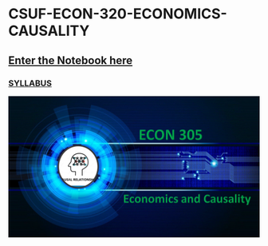# CSUF-ECON-320-ECONOMICS-CAUSALITY
## [Enter the Notebook here](https://github.com/jlursenbach/CSUF-ECON-320-ECONOMICS-CAUSALITY/blob/main/data/notebook.md)
### [SYLLABUS](https://github.com/jlursenbach?tab=repositories)

[<img src= "https://github.com/jlursenbach/CSUF-ECON-320-ECONOMICS-CAUSALITY/blob/main/Econ%20305%20card.jpg" width = "600">](https://github.com/jlursenbach/CSUF-ECON-320-ECONOMICS-CAUSALITY/blob/main/Econ%20305%20card.jpg)

[]()
